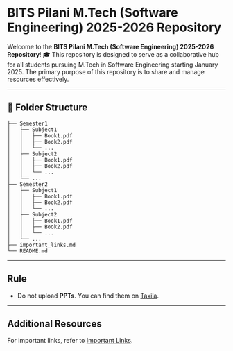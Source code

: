 # BITS Pilani M.Tech (Software Engineering) 2025-2026 Repository

Welcome to the **BITS Pilani M.Tech (Software Engineering) 2025-2026 Repository**! 🎓 This repository is designed to serve as a collaborative hub for all students pursuing M.Tech in Software Engineering starting January 2025. The primary purpose of this repository is to share and manage resources effectively.

---

## 📂 Folder Structure

```plaintext
├── Semester1
│   ├── Subject1
│   │   ├── Book1.pdf
│   │   ├── Book2.pdf
│   │   └── ...
│   ├── Subject2
│   │   ├── Book1.pdf
│   │   ├── Book2.pdf
│   │   └── ...
│   └── ...
├── Semester2
│   ├── Subject1
│   │   ├── Book1.pdf
│   │   ├── Book2.pdf
│   │   └── ...
│   ├── Subject2
│   │   ├── Book1.pdf
│   │   ├── Book2.pdf
│   │   └── ...
│   └── ...
├── important_links.md
└── README.md
```

---

## Rule

- Do not upload **PPTs**. You can find them on [Taxila](https://taxila-aws.bits-pilani.ac.in/my/).

---

## Additional Resources

For important links, refer to [Important Links](important_links.md).
